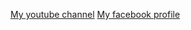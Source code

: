 [My youtube channel](https://www.youtube.com/channel/UCuEPriWzAswXrrMrwvthT5A/videos)
[My facebook profile](https://www.facebook.com/zaurhlee)
